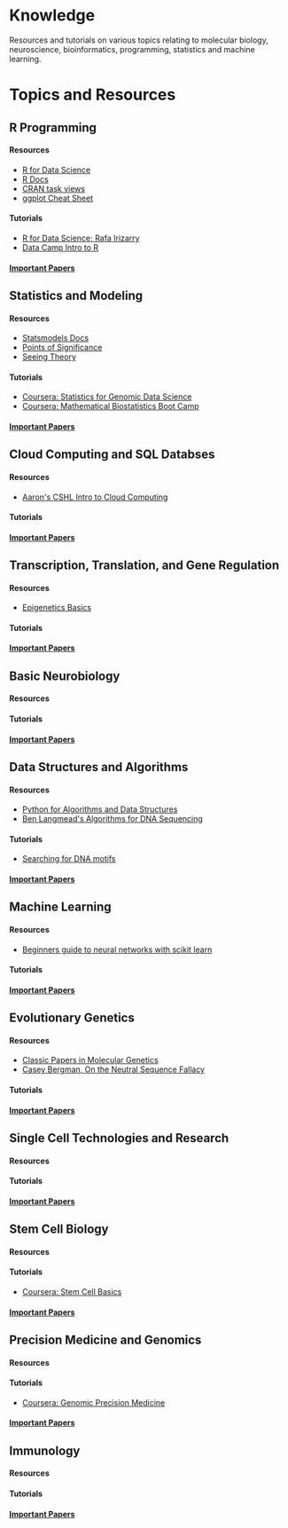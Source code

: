 # Knowledge
Resources and tutorials on various topics relating to molecular biology, neuroscience, bioinformatics, programming, statistics and machine learning. 

Topics and Resources
====================

## R Programming 
#### Resources 
  * [R for Data Science](https://r4ds.had.co.nz/index.html)
  * [R Docs](https://www.rdocumentation.org/)
  * [CRAN task views](https://cran.r-project.org/web/views/)
  * [ggplot Cheat Sheet](https://www.rstudio.com/wp-content/uploads/2015/03/ggplot2-cheatsheet.pdf)

#### Tutorials 
  * [R for Data Science; Rafa Irizarry](https://rafalab.github.io/dsbook/)
  * [Data Camp Intro to R](https://www.datacamp.com/courses/free-introduction-to-r)
  
#### [Important Papers](Knowledge/important_papers.md) 
  
## Statistics and Modeling 
#### Resources 
  * [Statsmodels Docs](http://www.statsmodels.org/stable/index.html)
  * [Points of Significance](https://www.nature.com/collections/qghhqm/pointsofsignificance)
  * [Seeing Theory](https://seeing-theory.brown.edu/)

#### Tutorials 
  * [Coursera: Statistics for Genomic Data Science](https://www.coursera.org/learn/statistical-genomics)
  * [Coursera: Mathematical Biostatistics Boot Camp](https://www.coursera.org/learn/biostatistics)

#### [Important Papers](Knowledge/important_papers.md)

## Cloud Computing and SQL Databses 
#### Resources
  * [Aaron's CSHL Intro to Cloud Computing](https://github.com/quinlan-lab/lab-wiki/blob/master/talks/IntroductionToCloudComputing.pdf)

#### Tutorials 

#### [Important Papers](Knowledge/important_papers.md)

## Transcription, Translation, and Gene Regulation 
#### Resources
  * [Epigenetics Basics](https://www.coursera.org/learn/epigenetics)

#### Tutorials 

#### [Important Papers](Knowledge/important_papers.md)

## Basic Neurobiology 
#### Resources 

#### Tutorials 

#### [Important Papers](Knowledge/important_papers.md)

## Data Structures and Algorithms 
#### Resources 
  * [Python for Algorithms and Data Structures](https://github.com/jmportilla/Python-for-Algorithms--Data-Structures--and-Interviews)
  * [Ben Langmead's Algorithms for DNA Sequencing](https://github.com/BenLangmead/ads1-slides)
  
#### Tutorials 
  * [Searching for DNA motifs](https://www.coursera.org/learn/dna-analysis)

#### [Important Papers](Knowledge/important_papers.md)

## Machine Learning  
#### Resources 
  * [Beginners guide to neural networks with scikit learn](https://www.kdnuggets.com/2016/10/beginners-guide-neural-networks-python-scikit-learn.html)


#### Tutorials 

#### [Important Papers](Knowledge/important_papers.md)

## Evolutionary Genetics 
#### Resources 
  * [Classic Papers in Molecular Genetics](https://www.coursera.org/learn/papers-molecular-genetics)
  * [Casey Bergman, On the Neutral Sequence Fallacy](https://caseybergman.wordpress.com/2012/09/09/on-the-neutral-sequence-fallacy/)

#### Tutorials 

#### [Important Papers](Knowledge/important_papers.md)

## Single Cell Technologies and Research  
#### Resources 

#### Tutorials 

#### [Important Papers](Knowledge/important_papers.md)

## Stem Cell Biology 
#### Resources 

#### Tutorials 
  * [Coursera: Stem Cell Basics](https://www.coursera.org/learn/stem-cells)

#### [Important Papers](Knowledge/important_papers.md)

## Precision Medicine and Genomics
#### Resources 

#### Tutorials 
  * [Coursera: Genomic Precision Medicine](https://www.coursera.org/learn/genomic-precision-medicine)

#### [Important Papers](Knowledge/important_papers.md)

## Immunology 
#### Resources 

#### Tutorials 

#### [Important Papers](Knowledge/important_papers.md)
